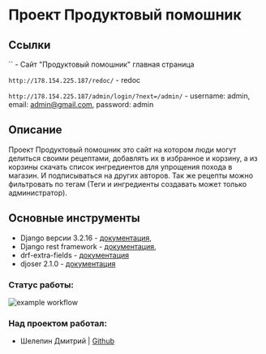# Проект Продуктовый помошник
## Ссылки
`` - Сайт "Продуктовый помошник" главная страница

`http://178.154.225.187/redoc/` - redoc

`http://178.154.225.187/admin/login/?next=/admin/` - username: admin, email: admin@gmail.com, password: admin

## Описание 
Проект Продуктовый помошник это сайт на котором люди могут делиться своими рецептами, добавлять их в избранное и корзину, а из корзины скачать список ингредиентов
для упрощения похода в магазин. И подписываться на других авторов.
Так же рецепты можно фильтровать по тегам (Теги и ингредиенты создавать может только администратор).

## Основные инструменты

- Django версии 3.2.16 - [документация][1],
- Django rest framework - [документация][2],
- drf-extra-fields - [документация][3]
- djoser 2.1.0 - [документация][4]

[1]: <https://www.djangoproject.com/>
[2]: <https://www.django-rest-framework.org/>
[3]: <https://github.com/Hipo/drf-extra-fields>
[4]: <https://djoser.readthedocs.io/en/latest/getting_started.html>

### Статус работы:

![example workflow](https://github.com/oladushkin/foodgram-project-react/actions/workflows/foodgam_workflow.yml/badge.svg)

### Над проектом работал:

- Шелепин Дмитрий | [Github](https://github.com/oladushkin)
